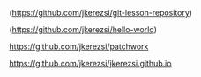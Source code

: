 (https://github.com/jkerezsi/git-lesson-repository)

(https://github.com/jkerezsi/hello-world)

https://github.com/jkerezsi/patchwork

https://github.com/jkerezsi/jkerezsi.github.io
